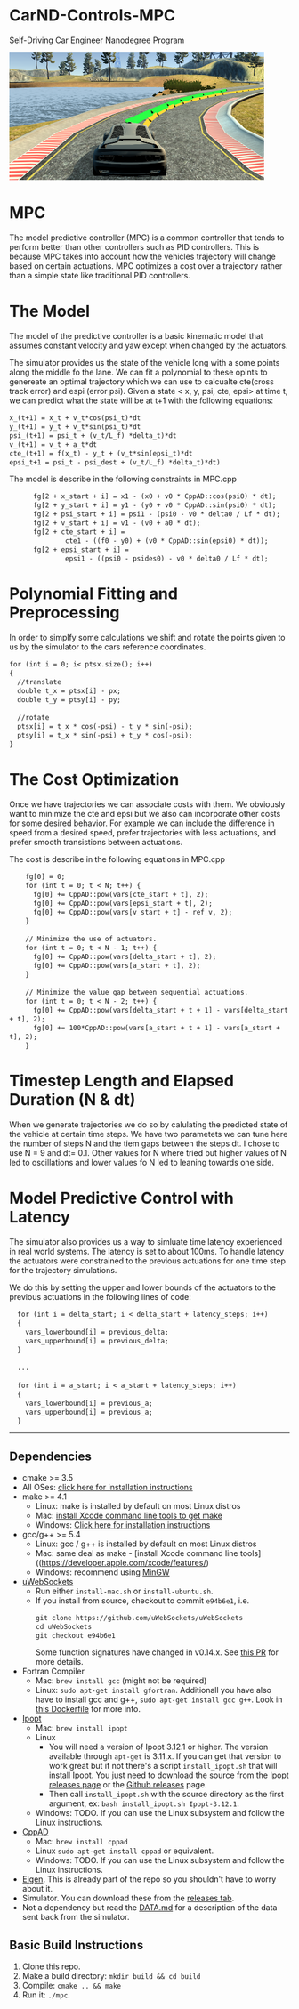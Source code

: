 # CarND-Controls-MPC
Self-Driving Car Engineer Nanodegree Program

![alt text](https://github.com/SyedAzizEnam/MPC-Controller/blob/master/mpc-image.png)

# MPC
The model predictive controller (MPC) is a common controller that tends to perform better than other controllers such as PID controllers. This is because MPC takes into account how the vehicles trajectory will change based on certain actuations. MPC optimizes a cost over a trajectory rather than a simple state like traditional PID controllers. 

# The Model
The model of the predictive controller is a basic kinematic model that assumes constant velocity and yaw except when changed by the actuators. 

The simulator provides us the state of the vehicle long with a some points along the middle fo the lane. We can fit a polynomial to these opints to genereate an optimal trajectory which we can use to calcualte cte(cross track error) and espi (error psi). Given a state < x, y, psi, cte, epsi> at time t, we can predict what the state will be at t+1 with the following equations:

```
x_(t+1) = x_t + v_t*cos(psi_t)*dt
y_(t+1) = y_t + v_t*sin(psi_t)*dt
psi_(t+1) = psi_t + (v_t/L_f) *delta_t)*dt
v_(t+1) = v_t + a_t*dt
cte_(t+1) = f(x_t) - y_t + (v_t*sin(epsi_t)*dt
epsi_t+1 = psi_t - psi_dest + (v_t/L_f) *delta_t)*dt)
```

The model is describe in the following constraints in MPC.cpp
```
      fg[2 + x_start + i] = x1 - (x0 + v0 * CppAD::cos(psi0) * dt);
      fg[2 + y_start + i] = y1 - (y0 + v0 * CppAD::sin(psi0) * dt);
      fg[2 + psi_start + i] = psi1 - (psi0 - v0 * delta0 / Lf * dt);
      fg[2 + v_start + i] = v1 - (v0 + a0 * dt);
      fg[2 + cte_start + i] =
              cte1 - ((f0 - y0) + (v0 * CppAD::sin(epsi0) * dt));
      fg[2 + epsi_start + i] =
              epsi1 - ((psi0 - psides0) - v0 * delta0 / Lf * dt);
```
# Polynomial Fitting and Preprocessing

In order to simplfy some calculations we shift and rotate the points given to us by the simulator to the cars reference coordinates.

```
for (int i = 0; i< ptsx.size(); i++)
{
  //translate
  double t_x = ptsx[i] - px;
  double t_y = ptsy[i] - py;

  //rotate
  ptsx[i] = t_x * cos(-psi) - t_y * sin(-psi);
  ptsy[i] = t_x * sin(-psi) + t_y * cos(-psi);
}
```

# The Cost Optimization
Once we have trajectories we can associate costs with them. We obviously want to minimize the cte and epsi but we also can incorporate other costs for some desired behavior. For example we can include the difference in speed from a desired speed, prefer trajectories with less actuations, and prefer smooth transistions between actuations. 

The cost is describe in the following equations in MPC.cpp
```
    fg[0] = 0;
    for (int t = 0; t < N; t++) {
      fg[0] += CppAD::pow(vars[cte_start + t], 2);
      fg[0] += CppAD::pow(vars[epsi_start + t], 2);
      fg[0] += CppAD::pow(vars[v_start + t] - ref_v, 2);
    }

    // Minimize the use of actuators.
    for (int t = 0; t < N - 1; t++) {
      fg[0] += CppAD::pow(vars[delta_start + t], 2);
      fg[0] += CppAD::pow(vars[a_start + t], 2);
    }

    // Minimize the value gap between sequential actuations.
    for (int t = 0; t < N - 2; t++) {
      fg[0] += CppAD::pow(vars[delta_start + t + 1] - vars[delta_start + t], 2);
      fg[0] += 100*CppAD::pow(vars[a_start + t + 1] - vars[a_start + t], 2);
    }
```

# Timestep Length and Elapsed Duration (N & dt)
When we generate trajectories we do so by calulating the predicted state of the vehicle at certain time steps. We have two parametets we can tune here the number of steps N and the tiem gaps between the steps dt. I chose to use N = 9 and dt= 0.1. Other values for N where tried but higher values of N led to oscillations and lower values fo N led to leaning towards one side.  

# Model Predictive Control with Latency

The simulator also provides us a way to simluate time latency experienced in real world systems. The latency is set to about 100ms. To handle latency the actuators were constrained to the previous actuations for one time step for the trajectory simulations. 

We do this by setting the upper and lower bounds of the actuators to the previous actuations in the following lines of code: 
```
  for (int i = delta_start; i < delta_start + latency_steps; i++)
  {
    vars_lowerbound[i] = previous_delta;
    vars_upperbound[i] = previous_delta;
  }
  
  ...
  
  for (int i = a_start; i < a_start + latency_steps; i++)
  {
    vars_lowerbound[i] = previous_a;
    vars_upperbound[i] = previous_a;
  }
```
---

## Dependencies

* cmake >= 3.5
 * All OSes: [click here for installation instructions](https://cmake.org/install/)
* make >= 4.1
  * Linux: make is installed by default on most Linux distros
  * Mac: [install Xcode command line tools to get make](https://developer.apple.com/xcode/features/)
  * Windows: [Click here for installation instructions](http://gnuwin32.sourceforge.net/packages/make.htm)
* gcc/g++ >= 5.4
  * Linux: gcc / g++ is installed by default on most Linux distros
  * Mac: same deal as make - [install Xcode command line tools]((https://developer.apple.com/xcode/features/)
  * Windows: recommend using [MinGW](http://www.mingw.org/)
* [uWebSockets](https://github.com/uWebSockets/uWebSockets)
  * Run either `install-mac.sh` or `install-ubuntu.sh`.
  * If you install from source, checkout to commit `e94b6e1`, i.e.
    ```
    git clone https://github.com/uWebSockets/uWebSockets 
    cd uWebSockets
    git checkout e94b6e1
    ```
    Some function signatures have changed in v0.14.x. See [this PR](https://github.com/udacity/CarND-MPC-Project/pull/3) for more details.
* Fortran Compiler
  * Mac: `brew install gcc` (might not be required)
  * Linux: `sudo apt-get install gfortran`. Additionall you have also have to install gcc and g++, `sudo apt-get install gcc g++`. Look in [this Dockerfile](https://github.com/udacity/CarND-MPC-Quizzes/blob/master/Dockerfile) for more info.
* [Ipopt](https://projects.coin-or.org/Ipopt)
  * Mac: `brew install ipopt`
  * Linux
    * You will need a version of Ipopt 3.12.1 or higher. The version available through `apt-get` is 3.11.x. If you can get that version to work great but if not there's a script `install_ipopt.sh` that will install Ipopt. You just need to download the source from the Ipopt [releases page](https://www.coin-or.org/download/source/Ipopt/) or the [Github releases](https://github.com/coin-or/Ipopt/releases) page.
    * Then call `install_ipopt.sh` with the source directory as the first argument, ex: `bash install_ipopt.sh Ipopt-3.12.1`. 
  * Windows: TODO. If you can use the Linux subsystem and follow the Linux instructions.
* [CppAD](https://www.coin-or.org/CppAD/)
  * Mac: `brew install cppad`
  * Linux `sudo apt-get install cppad` or equivalent.
  * Windows: TODO. If you can use the Linux subsystem and follow the Linux instructions.
* [Eigen](http://eigen.tuxfamily.org/index.php?title=Main_Page). This is already part of the repo so you shouldn't have to worry about it.
* Simulator. You can download these from the [releases tab](https://github.com/udacity/self-driving-car-sim/releases).
* Not a dependency but read the [DATA.md](./DATA.md) for a description of the data sent back from the simulator.


## Basic Build Instructions


1. Clone this repo.
2. Make a build directory: `mkdir build && cd build`
3. Compile: `cmake .. && make`
4. Run it: `./mpc`.
